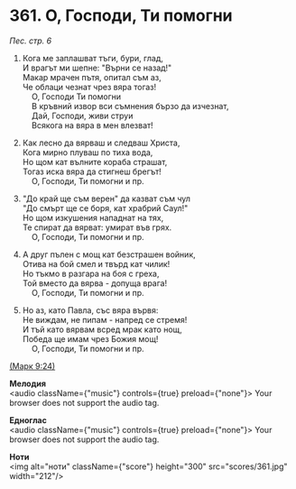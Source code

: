 # 361. О,  Господи, Ти помогни  

*Пес. стр. 6*  

1. Кога ме заплашват тъги, бури, глад,  
И врагът ми шепне: "Върни се назад!"  
Макар мрачен пътя, опитал съм аз,  
Че облаци чезнат чрез вяра тогаз!  
    О, Господи Ти помогни  
    В кръвний извор вси съмнения бързо да изчезнат,  
    Дай, Господи, живи струи  
    Всякога на вяра в мен влезват!  

2. Как лесно да вярваш и следваш Христа,  
Кога мирно плуваш по тиха вода,  
Но щом кат вълните кораба страшат,  
Тогаз иска вяра да стигнеш брегът!  
    О, Господи, Ти помогни и пр.  

3. "До край ще съм верен" да казват съм чул  
"До смърт ще се боря, кат храбрий Саул!"  
Но щом изкушения нападнат на тях,  
Те спират да вярват: умират във грях.  
    О, Господи, Ти помогни и пр.  

4. А друг пълен с мощ кат безстрашен войник,  
Отива на бой смел и твърд кат чилик!  
Но тъкмо в разгара на боя с греха,  
Той вместо да вярва - допуща врага!  
    О, Господи, Ти помогни и пр.  

5. Но аз, като Павла, със вяра вървя:  
Не виждам, не пипам - напред се стремя!  
И тъй като вярвам всред мрак като нощ,  
Победа ще имам чрез Божия мощ!  
    О, Господи, Ти помогни и пр.  

[(Марк 9:24)](http://biblia.bg/index.php?k=41&g=9&s=24)  

__Мелодия__  
<audio className={"music"} controls={true} preload={"none"}><source src="mp3/361.mp3" type="audio/mpeg"/>
Your browser does not support the audio tag.
</audio>  

__Едноглас__  
<audio className={"music"} controls={true} preload={"none"}><source src="transp/361.mp3" type="audio/mpeg"/>
Your browser does not support the audio tag.
</audio>  

__Ноти__  
<img alt="ноти" className={"score"} height="300" src="scores/361.jpg" width="212"/>
